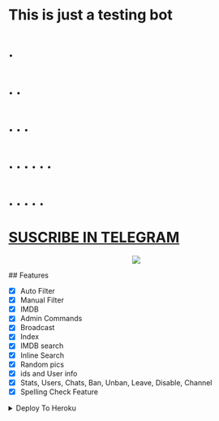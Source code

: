# This is just a testing bot 
#             .
#            . .
#          .  .  .
#        . . . . . . 
#      .   .   .   .  .
# [SUSCRIBE IN TELEGRAM](https://t.me/status4us)

<p align="center">
<img src="https://telegra.ph/file/8005b3498755b538efa3c.jpg">
</p>
## Features

- [x] Auto Filter
- [x] Manual Filter
- [x] IMDB
- [x] Admin Commands
- [x] Broadcast
- [x] Index
- [x] IMDB search
- [x] Inline Search
- [x] Random pics
- [x] ids and User info 
- [x] Stats, Users, Chats, Ban, Unban, Leave, Disable, Channel
- [x] Spelling Check Feature

<details><summary>Deploy To Heroku</summary>
<p>
<br>
<a href="https://heroku.com/deploy?template=https://github.com/ARJUN-PRADEEP-123/1ST-OWN-BOT-TEST.git">
  <img src="https://telegra.ph/file/8005b3498755b538efa3c.jpg" alt="Deploy">
